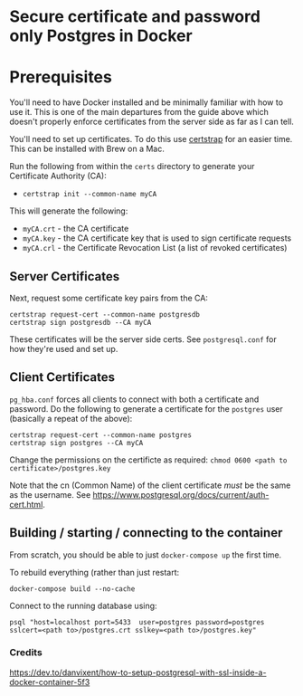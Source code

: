# Secure certificate and password only Postgres in Docker


# Prerequisites

You'll need to have Docker installed and be minimally familiar with how to use it. This is one of the main departures from the guide above which doesn't properly enforce certificates from the server side as far as I can tell.

You'll need to set up certificates. To do this use [certstrap](https://github.com/square/certstrap) for an easier time. This can be installed with Brew on a Mac.

Run the following from within the `certs` directory to generate your Certificate Authority (CA):

- `certstrap init --common-name myCA`

This will generate the following:
- `myCA.crt` - the CA certificate
- `myCA.key` - the CA certificate key that is used to sign certificate requests
- `myCA.crl` - the Certificate Revocation List (a list of revoked certificates)


## Server Certificates
Next, request some certificate key pairs from the CA:
```
certstrap request-cert --common-name postgresdb
certstrap sign postgresdb --CA myCA
```

These certificates will be the server side certs. See `postgresql.conf` for how they're used and set up.

## Client Certificates
`pg_hba.conf` forces all clients to connect with both a certificate and password. Do the following to generate a certificate for the `postgres` user (basically a repeat of the above):

```
certstrap request-cert --common-name postgres
certstrap sign postgres --CA myCA
```

Change the permissions on the certificte as required:
`chmod 0600 <path to certificate>/postgres.key`

Note that the cn (Common Name) of the client certificate _must_ be the same as the username. See https://www.postgresql.org/docs/current/auth-cert.html.
## Building / starting / connecting to the container
From scratch, you should be able to just `docker-compose up` the first time.

To rebuild everything (rather than just restart:

```docker-compose build --no-cache```

Connect to the running database using:

```psql "host=localhost port=5433  user=postgres password=postgres sslcert=<path to>/postgres.crt sslkey=<path to>/postgres.key"```


### Credits

 https://dev.to/danvixent/how-to-setup-postgresql-with-ssl-inside-a-docker-container-5f3




